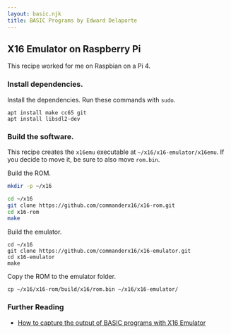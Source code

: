 ```yaml
---
layout: basic.njk
title: BASIC Programs by Edward Delaporte
---
```


## X16 Emulator on Raspberry Pi

This recipe worked for me on Raspbian on a Pi 4.

### Install dependencies.

Install the dependencies.
Run these commands with `sudo`.
```
apt install make cc65 git
apt install libsdl2-dev
```

### Build the software.

This recipe creates the `x16emu` executable at `~/x16/x16-emulator/x16emu`.
If you decide to move it, be sure to also move `rom.bin`.

Build the ROM.
```sh
mkdir -p ~/x16

cd ~/x16
git clone https://github.com/commanderx16/x16-rom.git
cd x16-rom
make
```

Build the emulator.
```
cd ~/x16
git clone https://github.com/commanderx16/x16-emulator.git
cd x16-emulator
make
```

Copy the ROM to the emulator folder.
```
cp ~/x16/x16-rom/build/x16/rom.bin ~/x16/x16-emulator/
```
### Further Reading

+ [How to capture the output of BASIC programs with X16 Emulator](/basic/howto/)
